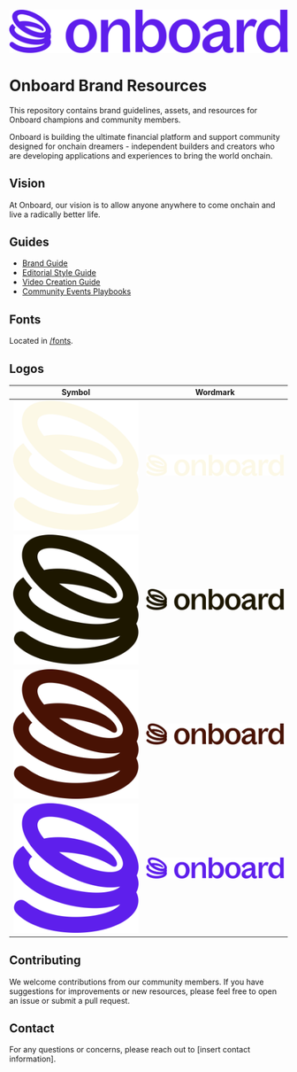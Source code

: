 ![Onboard Logo](champion-resources/brand-assets/logos/wordmark/Onboard%20Logo%20Lockup%20Onboard%20Purple.svg)

# Onboard Brand Resources

This repository contains brand guidelines, assets, and resources for Onboard champions and community members.

Onboard is building the ultimate financial platform and support community designed for onchain dreamers - independent builders and creators who are developing applications and experiences to bring the world onchain.

## Vision

At Onboard, our vision is to allow anyone anywhere to come onchain and live a radically better life.

## Guides

- [Brand Guide](champion-resources/brand-guidelines/onboard-brand-guidelines.pdf)
- [Editorial Style Guide](champion-resources/brand-guidelines/editorial-style-guide.md)
- [Video Creation Guide](champion-resources/content-creation-guidelines/video-creation-guide.md)
- [Community Events Playbooks](champion-resources/community-events-playbooks)

## Fonts

Located in [/fonts](champion-resources/brand-assets/fonts).

## Logos

| Symbol | Wordmark |
|--------|----------|
| ![Symbol White](champion-resources/brand-assets/logos/symbol/Onboard%20Logomark%20Steam%20White.svg) | ![Wordmark White](champion-resources/brand-assets/logos/wordmark/Onboard%20Logo%20Lockup%20Steam%20White.svg) |
| ![Symbol Black](champion-resources/brand-assets/logos/symbol/Onboard%20Logomark%20Carriage%20Black.svg) | ![Wordmark Black](champion-resources/brand-assets/logos/wordmark/Onboard%20Logo%20Lockup%20Carriage%20Black.svg) |
| ![Symbol Brown](champion-resources/brand-assets/logos/symbol/Onboard%20Logomark%20Floor%20Brown.svg) | ![Wordmark Brown](champion-resources/brand-assets/logos/wordmark/Onboard%20Logo%20Lockup%20Floor%20Brown.svg) |
| ![Symbol Purple](champion-resources/brand-assets/logos/symbol/Onboard%20Logo%20Mark%20Onboard%20Purple.svg) | ![Wordmark Purple](champion-resources/brand-assets/logos/wordmark/Onboard%20Logo%20Lockup%20Onboard%20Purple.svg) |

## Contributing

We welcome contributions from our community members. If you have suggestions for improvements or new resources, please feel free to open an issue or submit a pull request.

## Contact

For any questions or concerns, please reach out to [insert contact information].